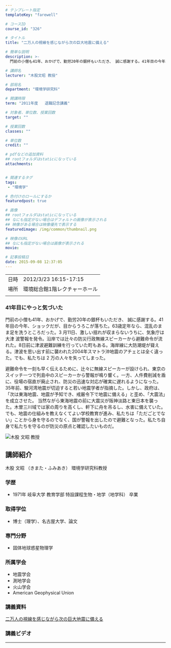 ```yaml
---
# テンプレート指定
templateKey: "farewell"

# コースID
course_id: "326"

# タイトル
title: "二万人の視線を感じながら次の巨大地震に備える"

# 簡単な説明
description: >-
  門前の小僧も41年、おかげで、勤労20年の銀杯もいただき、 誠に感謝する。41年目の今年、ショックだが、目からうろこが落ちた。63歳定年なら、混乱のまま足を洗うところだった。3 月11日、激しい揺れが収まらないうちに、気象庁は大津 波警報を発令。沿岸では辻々の防災行政無線スピーカーから避難命令が流れた。8日前に津波避難訓練を行っていた町もある。海岸線に大防潮堤が聳える。津波を思い出す前に襲われ ....

# 講師名
lecturer: "木股文昭 教授"

# 部局名
department: "環境学研究科"

# 開講時限
term: "2011年度	退職記念講義"

# 対象者、単位数、授業回数
target: ""

# 授業回数
classes: ""

# 単位数
credit: ""

# pdfなどの追加資料
## rootフォルダはstaticになっている
attachments:


# 関連するタグ
tags:
 - "環境学"

# 色付けのロールにするか
featuredpost: true

# 画像
## rootフォルダはstaticになっている
## なにも指定がない場合はデフォルトの画像が表示される
## 映像がある場合は映像優先で表示する
featuredimage: /img/common/thumbnail.png

# 映像のURL
## なにも指定がない場合は画像が表示される
movie: 

# 記事投稿日
date: 2015-09-08 12:37:05
---
```


|   |   |
|---|---|
| 日時 | 2012/3/23  16:15-17:15 |
| 場所 | 環境総合館1階レクチャーホール |
|   |   |


### 41年目にやっと気づいた

門前の小僧も41年、おかげで、勤労20年の銀杯もいただき、 誠に感謝する。41年目の今年、ショックだが、目からうろこが落ちた。63歳定年なら、混乱のまま足を洗うところだった。3 月11日、激しい揺れが収まらないうちに、気象庁は大津 波警報を発令。沿岸では辻々の防災行政無線スピーカーから避難命令が流れた。8日前に津波避難訓練を行っていた町もある。海岸線に大防潮堤が聳える。津波を思い出す前に襲われた2004年スマトラ沖地震のアチェとは全く違った。でも、私たちは 2 万の人々を失ってしまった。

避難命令を一刻も早く伝えるために、辻々に無線スピーカーが設けられ、東京のスイッチ一つで列島中のスピーカーから警報が鳴り響く。一方、人件費削減を盾に、役場の宿直が廃止され、防災の迅速な対応が確実に遅れるようになった。35年前、駿河湾地震が切迫すると若い地震学者が指摘した。しかし、政府は、「次は東海地震、地震が予知でき、戒厳令下で地震に備える」と歪め、「大震法」を成立させた。 当然ながら東海地震の前に大震災が阪神淡路と東日本を襲っ た。木曽三川域では家の周りを高くし、軒下に舟を吊るし、水害に備えていた。でも、地震の仕組みを教えなくてよい学校教育が進み、私たちは「ただごとでない」ことから身を守るのでなく、国が警報を出したので避難となった。私たち自身で私たちを守るのが防災の原点と確認したいものだ。



![木股 文昭 教授](https://ocw.nagoya-u.jp/files/326/s_kimata.png) 
## 講師紹介

木股 文昭 （きまた・ふみあき） 環境学研究科教授

### 学歴

* 1971年 岐阜大学 教育学部 特設課程生物・地学（地学科） 卒業

### 取得学位

* 博士（理学）、名古屋大学、論文

### 専門分野

* 固体地球惑星物理学

### 所属学会

* 地震学会
* 測地学会
* 火山学会
* American Geophysical Union


### 講義資料

[二万人の視線を感じながら次の巨大地震に備える](https://ocw.nagoya-u.jp/files/326/H23kimata_lastlecture_materials_kai.pdf) 


### 講義ビデオ


-----